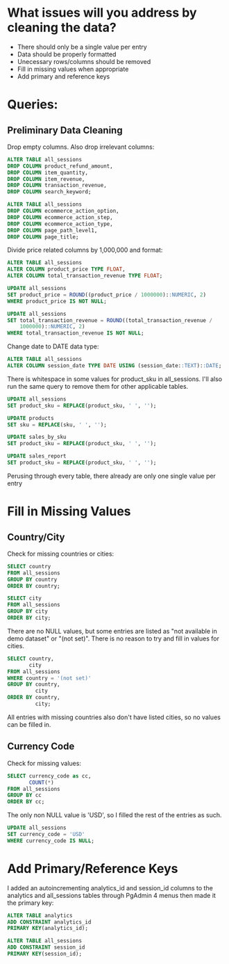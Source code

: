 # What issues will you address by cleaning the data?
- There should only be a single value per entry
- Data should be properly formatted
- Unecessary rows/columns should be removed
- Fill in missing values when appropriate
- Add primary and reference keys

# Queries:

## Preliminary Data Cleaning

Drop empty columns. Also drop irrelevant columns:

``` sql
ALTER TABLE all_sessions
DROP COLUMN product_refund_amount,
DROP COLUMN item_quantity,
DROP COLUMN item_revenue,
DROP COLUMN transaction_revenue,
DROP COLUMN search_keyword;

ALTER TABLE all_sessions
DROP COLUMN ecommerce_action_option,
DROP COLUMN ecommerce_action_step,
DROP COLUMN ecommerce_action_type,
DROP COLUMN page_path_level1,
DROP COLUMN page_title;
```

Divide price related columns by 1,000,000 and format:

``` sql
ALTER TABLE all_sessions
ALTER COLUMN product_price TYPE FLOAT,
ALTER COLUMN total_transaction_revenue TYPE FLOAT;

UPDATE all_sessions
SET product_price = ROUND((product_price / 1000000)::NUMERIC, 2)
WHERE product_price IS NOT NULL;

UPDATE all_sessions
SET total_transaction_revenue = ROUND((total_transaction_revenue / 
	1000000)::NUMERIC, 2)
WHERE total_transaction_revenue IS NOT NULL;
```

Change date to DATE data type:

``` sql
ALTER TABLE all_sessions
ALTER COLUMN session_date TYPE DATE USING (session_date::TEXT)::DATE;
```

There is whitespace in some values for product_sku in all_sessions. I'll also run the same query to remove them for other applicable tables.

``` sql
UPDATE all_sessions
SET product_sku = REPLACE(product_sku, ' ', '');

UPDATE products
SET sku = REPLACE(sku, ' ', '');

UPDATE sales_by_sku
SET product_sku = REPLACE(product_sku, ' ', '');

UPDATE sales_report
SET product_sku = REPLACE(product_sku, ' ', '');
```

Perusing through every table, there already are only one single value per entry

# Fill in Missing Values

## Country/City
Check for missing countries or cities:

``` sql
SELECT country
FROM all_sessions
GROUP BY country
ORDER BY country;

SELECT city
FROM all_sessions
GROUP BY city
ORDER BY city;
```
There are no NULL values, but some entries are listed as "not available in demo dataset" or "(not set)". There is no reason to try and fill in values for cities.

``` sql
SELECT country,
	   city
FROM all_sessions
WHERE country = '(not set)'
GROUP BY country,
		 city
ORDER BY country,
		 city;
```

All entries with missing countries also don't have listed cities, so no values can be filled in.

## Currency Code
Check for missing values:

``` sql
SELECT currency_code as cc,
	   COUNT(*)
FROM all_sessions
GROUP BY cc
ORDER BY cc;
```

The only non NULL value is 'USD', so I filled the rest of the entries as such.

``` sql
UPDATE all_sessions
SET currency_code = 'USD'
WHERE currency_code IS NULL;
```

# Add Primary/Reference Keys
I added an autoincrementing analytics_id and session_id columns to the analytics and all_sessions tables through PgAdmin 4 menus then made it the primary key:

``` sql
ALTER TABLE analytics
ADD CONSTRAINT analytics_id
PRIMARY KEY(analytics_id);

ALTER TABLE all_sessions
ADD CONSTRAINT session_id
PRIMARY KEY(session_id);
```